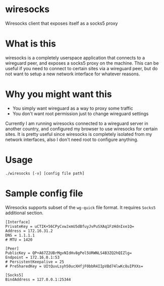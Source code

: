# wiresocks
Wiresocks client that exposes itself as a socks5 proxy

# What is this
wiresocks is a completely userspace application that connects to a wireguard peer,
and exposes a socks5 proxy on the machine. This can be useful if you need
to connect to certain sites via a wireguard peer, but do not want to setup a new network
interface for whatever reasons.

# Why you might want this
- You simply want wireguard as a way to proxy some traffic
- You don't want root permission just to change wireguard settings

Currently I am running wiresocks connected to a wireguard server in another country,
and configured my browser to use wiresocks for certain sites. It is pretty useful since
wiresocks is completely isolated from my network interfaces, also I don't need root to configure
anything.

# Usage
`./wiresocks [-v] [config file path]`

# Sample config file
Wiresocks supports subset of the `wg-quick` file format.
It requires `Socks5` additional section.

```
[Interface]
PrivateKey = uCTIK+56CPyCvwJxmU5dBfuyJvPuSXAq1FzHdnIxe1Q=
Address = 172.16.31.2
DNS = 1.1.1.1
# MTU = 1420

[Peer]
PublicKey = QP+A67Z2UBrMgvNIdHv8gPel5URWNLS4B3ZQ2hQIZlg=
Endpoint = 172.16.0.1:53
# PersistentKeepalive = 25
# PreSharedKey = UItQuvLsyh50ucXHfjF0bbR4IIpVBd74lwKc8uIPXXs=

[Socks5]
BindAddress = 127.0.0.1:25344
```
